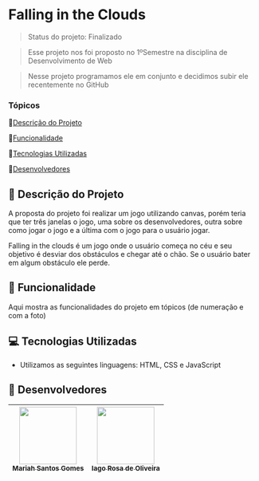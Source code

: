 # Falling in the Clouds

> Status do projeto: Finalizado

> Esse projeto nos foi proposto no 1ºSemestre na disciplina de Desenvolvimento de Web

> Nesse projeto programamos ele em conjunto e decidimos subir ele recentemente no GitHub

### Tópicos

🔹[Descrição do Projeto](#pencil-descrição-do-projeto)

🔹[Funcionalidade](#mag_right-funcionalidade)

🔹[Tecnologias Utilizadas](#computer-tecnologias-utilizadas)

🔹[Desenvolvedores](#busts_in_silhouette-desenvolvedores)

## :pencil: Descrição do Projeto
A proposta do projeto foi realizar um jogo utilizando canvas, porém teria que ter três janelas o jogo, uma sobre os desenvolvedores, outra sobre como jogar o jogo e a última com o jogo para o usuário jogar.

Falling in the clouds é um jogo onde o usuário começa no céu e seu objetivo é desviar dos obstáculos e chegar até o chão. Se o usuário bater em algum obstáculo ele perde.

## :mag_right: Funcionalidade
Aqui mostra as funcionalidades do projeto em tópicos (de numeração e com a foto)

## :computer: Tecnologias Utilizadas
- Utilizamos as seguintes linguagens: HTML, CSS e JavaScript

## :busts_in_silhouette: Desenvolvedores
| [<img loading="lazy" src="https://github.com/Mariah-Gomes/ProjetoCompMovel1/assets/141663285/e6827fd1-d8fe-4740-b6fc-fbbfccd05752" width=115><br><sub>Mariah Santos Gomes</sub>](https://github.com/Mariah-Gomes) | [<img loading="lazy" src="https://github.com/Mariah-Gomes/ProjetoCompMovel1/assets/141663285/66d7e656-b9e4-43b7-94fa-931b736df881" width=115><br><sub>Iago Rosa de Oliveira</sub>](https://github.com/iagorosa28) |
| :---: | :---: |
